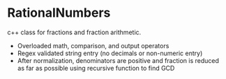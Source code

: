 # RationalNumbers

c++ class for fractions and fraction arithmetic.

- Overloaded math, comparison, and output operators
- Regex validated string entry (no decimals or non-numeric entry)
- After normalization, denominators are positive and fraction is reduced as far as possible using recursive function to find GCD
